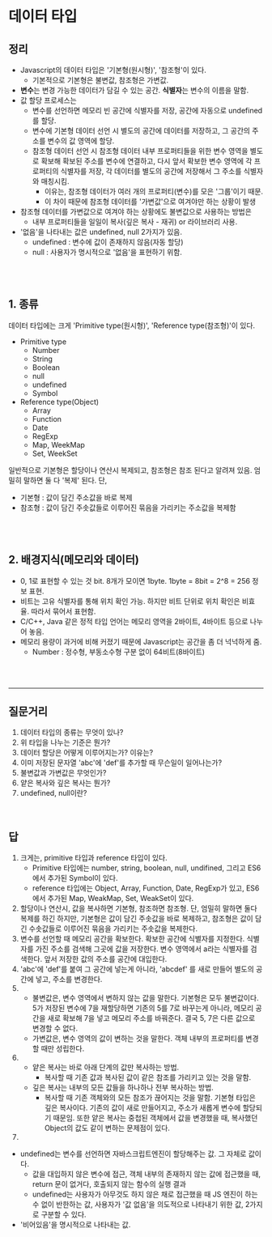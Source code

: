 # 데이터 타입

## 정리
- Javascript의 데이터 타입은 '기본형(원시형)', '참조형'이 있다.
	- 기본적으로 기본형은 불변값, 참조형은 가변값.
- **변수**는 변경 가능한 데이터가 담길 수 있는 공간. **식별자**는 변수의 이름을 말함.
- 값 할당 프로세스는 
	- 변수를 선언하면 메모리 빈 공간에 식별자를 저장, 공간에 자동으로 undefined를 할당.
	- 변수에 기본형 데이터 선언 시 별도의 공간에 데이터를 저장하고, 그 공간의 주소를 변수의 값 영역에 할당.
	- 참조형 데이터 선언 시 참조형 데이터 내부 프로퍼티들을 위한 변수 영역을 별도로 확보해 확보된 주소를 변수에 연결하고, 다시 앞서 확보한 변수 영역에 각 프로퍼티의 식별자를 저장, 각 데이터를 별도의 공간에 저장해서 그 주소를 식별자와 매칭시킴.
		- 이유는, 참조형 데이터가 여러 개의 프로퍼티(변수)를 모은 '그룹'이기 때문.
		- 이 차이 때문에 참조형 데이터를 '가변값'으로 여겨야만 하는 상황이 발생
- 참조형 데이터를 가변값으로 여겨야 하는 상황에도 불변값으로 사용하는 방법은
	- 내부 프로퍼티들을 일일이 복사(깊은 복사 - 재귀) or 라이브러리 사용.
- '없음'을 나타내는 값은 undefined, null 2가지가 있음.
	- undefined : 변수에 값이 존재하지 않음(자동 할당)
	- null : 사용자가 명시적으로 '없음'을 표현하기 위함.

<br/>
<br/>

## 1. 종류

데이터 타입에는 크게 'Primitive type(원시형)', 'Reference type(참조형)'이 있다.
- Primitive type
	- Number
	- String
	- Boolean
	- null
	- undefined
	- Symbol
- Reference type(Object)
	- Array
	- Function
	- Date
	- RegExp
	- Map, WeekMap
	- Set, WeekSet

일반적으로 기본형은 할당이나 연산시 복제되고, 참조형은 참조 된다고 알려져 있음. 엄밀히 말하면 둘 다 '복제' 된다. 단,
- 기본형 : 값이 담긴 주소값을 바로 복제
- 참조형 : 값이 담긴 주솟값들로 이루어진 묶음을 가리키는 주소값을 복제함

<br/>
<br/>

## 2. 배경지식(메모리와 데이터)
- 0, 1로 표현할 수 있는 것 bit. 8개가 모이면 1byte. 1byte = 8bit = 2^8 = 256 정보 표현.
- 비트는 고유 식별자를 통해 위치 확인 가능. 하지만 비트 단위로 위치 확인은 비효율. 따라서 묶어서 표현함.
- C/C++, Java 같은 정적 타입 언어는 메모리 영역을 2바이트, 4바이트 등으로 나누어 놓음.
- 메모리 용량이 과거에 비해 커졌기 때문에 Javascript는 공간을 좀 더 넉넉하게 줌.
	- Number : 정수형, 부동소수형 구분 없이 64비트(8바이트)


<br/>
<br/>

---

## 질문거리
1. 데이터 타입의 종류는 무엇이 있나?
2. 위 타입을 나누는 기준은 뭔가?
3. 데이터 할당은 어떻게 이루어지는가? 이유는?
4. 이미 저장된 문자열 'abc'에 'def'를 추가할 때 무슨일이 일어나는가?
5. 불변값과 가변값은 무엇인가?
6. 얕은 복사와 깊은 복사는 뭔가?
7. undefined, null이란?


<br/>


## 답
1. 크게는, primitive 타입과 reference 타입이 있다.
	- Primitive 타입에는 number, string, boolean, null, undifined, 그리고 ES6에서 추가된 Symbol이 있다.
	- reference 타입에는 Object, Array, Function, Date, RegExp가 있고, ES6에서 추가된 Map, WeakMap, Set, WeakSet이 있다.
2. 할당이나 연산시, 값을 복사하면 기본형, 참조하면 참조형.
	단, 엄밀히 말하면 둘다 복제를 하긴 하지만, 기본형은 값이 담긴 주솟값을 바로 복제하고, 참조형은 값이 담긴 수솟값들로 이루어진 묶음을 가리키는 주솟값을 복제한다.
3. 변수를 선언할 때 메모리 공간을 확보한다. 확보한 공간에 식별자를 지정한다. 식별자를 가진 주소를 검색해 그곳에 값을 저장한다. 변수 영역에서 a라는 식별자를 검색한다. 앞서 저장한 값의 주소를 공간에 대입한다.
4. 'abc'에 'def'를 붙여 그 공간에 넣는게 아니라, 'abcdef' 를 새로 만들어 별도의 공간에 넣고, 주소를 변경한다.
5. 
	- 불변값은, 변수 영역에서 변하지 않는 값을 말한다. 기본형은 모두 불변값이다. 5가 저장된 변수에 7을 재할당하면 기존의 5를 7로 바꾸는게 아니라, 메모리 공간을 새로 확보해 7을 넣고 메모리 주소를 바꿔준다. 결국 5, 7은 다른 값으로 변경할 수 없다.
	- 가변값은, 변수 영역의 값이 변하는 것을 말한다. 객체 내부의 프로퍼티를 변경할 때만 성립한다.
6. 
	- 얕은 복사는 바로 아래 단계의 값만 복사하는 방법.
		- 복사할 때 기존 값과 복사된 값이 같은 참조를 가리키고 있는 것을 말함.
	- 깊은 복사는 내부의 모든 값들을 하나하나 전부 복사하는 방법.
		- 복사할 때 기존 객체와의 모든 참조가 끊어지는 것을 말함.
기본형 타입은 깊은 복사이다. 기존의 값이 새로 만들어지고, 주소가 새롭게 변수에 할당되기 때문임. 또한 얕은 복사는 중첩된 객체에서 값을 변경했을 때, 복사했던 Object의 값도 같이 변하는 문제점이 있다.
7. 
- undefined는 변수를 선언하면 자바스크립트엔진이 할당해주는 값. 그 자체로 값이다.
	- 값을 대입하지 않은 변수에 접근, 객체 내부의 존재하지 않는 값에 접근했을 때, return 문이 없거다, 호출되지 않는 함수의 실행 결과
	- undefined는 사용자가 아무것도 하지 않은 채로 접근했을 때 JS 엔진이 하는 수 없이 반한하는 값, 사용자가 '값 없음'을 의도적으로 나타내기 위한 값, 2가지로 구분할 수 있다.
- '비어있음'을 명시적으로 나타내는 값.





